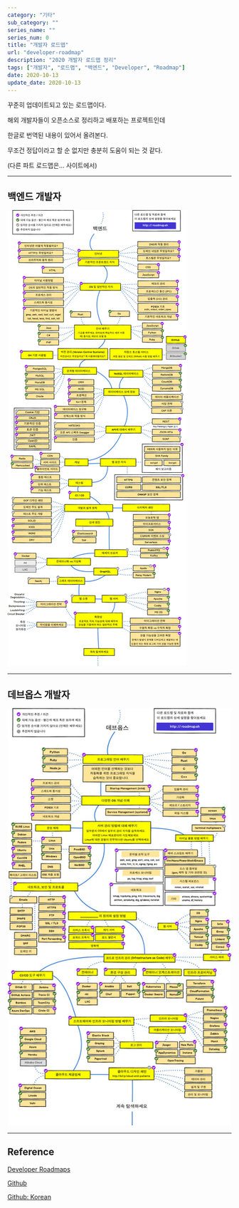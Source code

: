 ```yaml
---
category: "기타"
sub_category: ""
series_name: ""
series_num: 0
title: "개발자 로드맵"
url: "developer-roadmap"
description: "2020 개발자 로드맵 정리"
tags: ["개발자", "로드맵", "백엔드", "Developer", "Roadmap"]
date: 2020-10-13
update_date: 2020-10-13
---
```


꾸준히 업데이트되고 있는 로드맵이다.

해외 개발자들이 오픈소스로 정리하고 배포하는 프로젝트인데

한글로 번역된 내용이 있어서 올려본다.

무조건 정답이라고 할 순 없지만 충분히 도움이 되는 것 같다.

(다른 파트 로드맵은... 사이트에서)

***

## 백엔드 개발자

![](./img/back2020_ko.jpg)

***

## 데브옵스 개발자

![](./img/devops2020_ko.jpg)

*** 

## Reference

<span class="reference">

[Developer Roadmaps](https://roadmap.sh/)

[Github](https://github.com/kamranahmedse/developer-roadmap)

[Github: Korean](https://github.com/devJang/developer-roadmap)

</span>
